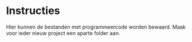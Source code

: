 # Instructies

Hier kunnen de bestanden met programmeercode worden bewaard. Maak voor ieder nieuw project een aparte folder aan.
